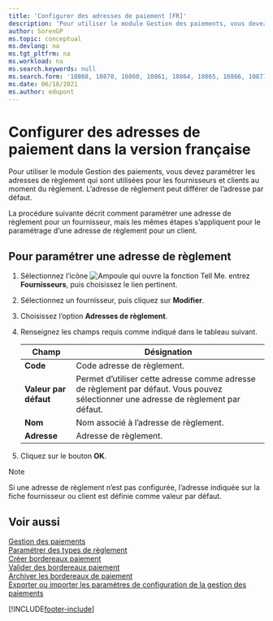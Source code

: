 ```yaml
---
title: 'Configurer des adresses de paiement [FR]'
description: 'Pour utiliser le module Gestion des paiements, vous devez paramétrer les adresses de règlement qui sont utilisées pour les fournisseurs et clients au moment du règlement.'
author: SorenGP
ms.topic: conceptual
ms.devlang: na
ms.tgt_pltfrm: na
ms.workload: na
ms.search.keywords: null
ms.search.form: '10868, 10870, 10860, 10861, 10864, 10865, 10866, 10871, 10872, 10873, 10874, 10877, 10878, 10879, 10869, 10867, 10882, 10880'
ms.date: 06/18/2021
ms.author: edupont
---
```

# <a name="set-up-payment-addresses-in-the-french-version"></a><a name="set-up-payment-addresses-in-the-french-version"></a>Configurer des adresses de paiement dans la version française

Pour utiliser le module Gestion des paiements, vous devez paramétrer les adresses de règlement qui sont utilisées pour les fournisseurs et clients au moment du règlement. L’adresse de règlement peut différer de l’adresse par défaut.  

La procédure suivante décrit comment paramétrer une adresse de règlement pour un fournisseur, mais les mêmes étapes s’appliquent pour le paramétrage d’une adresse de règlement pour un client.  

## <a name="to-set-up-a-payment-address"></a><a name="to-set-up-a-payment-address"></a>Pour paramétrer une adresse de règlement

1. Sélectionnez l’icône ![Ampoule qui ouvre la fonction Tell Me.](../../media/ui-search/search_small.png "Dites-moi ce que vous voulez faire") entrez **Fournisseurs**, puis choisissez le lien pertinent.  
2. Sélectionnez un fournisseur, puis cliquez sur **Modifier**.  
3. Choisissez l’option **Adresses de règlement**.  
4. Renseignez les champs requis comme indiqué dans le tableau suivant.  

    |Champ|Désignation|  
    |---------------------------------|---------------------------------------|  
    |**Code**|Code adresse de règlement.|  
    |**Valeur par défaut**|Permet d’utiliser cette adresse comme adresse de règlement par défaut. Vous pouvez sélectionner une adresse de règlement par défaut.|  
    |**Nom**|Nom associé à l’adresse de règlement.|  
    |**Adresse**|Adresse de règlement.|  

5. Cliquez sur le bouton **OK**.  

> [!NOTE]  
> Si une adresse de règlement n’est pas configurée, l’adresse indiquée sur la fiche fournisseur ou client est définie comme valeur par défaut.  

## <a name="see-also"></a><a name="see-also"></a>Voir aussi

[Gestion des paiements](payment-management.md)  
[Paramétrer des types de règlement](how-to-set-up-payment-classes.md)  
[Créer bordereaux paiement](how-to-create-payment-slips.md)  
[Valider des bordereaux paiement](how-to-post-payment-slips.md)  
[Archiver les bordereaux de paiement](how-to-archive-payment-slips.md)  
[Exporter ou importer les paramètres de configuration de la gestion des paiements](how-to-export-or-import-payment-management-setup-parameters.md)  


[!INCLUDE[footer-include](../../includes/footer-banner.md)]
